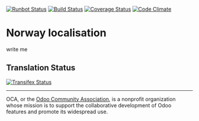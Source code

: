 [![Runbot Status](https://runbot.odoo-community.org/runbot/badge/flat/190/11.0.svg)](https://runbot.odoo-community.org/runbot/repo/github-com-oca-l10n-norway-201)
[![Build Status](https://travis-ci.org/OCA/l10n-norway.svg?branch=11.0)](https://travis-ci.org/OCA/l10n-norway)
[![Coverage Status](https://coveralls.io/repos/OCA/l10n-norway/badge.svg?branch=11.0&service=github)](https://coveralls.io/github/OCA/l10n-norway?branch=11.0)
[![Code Climate](https://codeclimate.com/github/OCA/l10n-norway/badges/gpa.svg)](https://codeclimate.com/github/OCA/l10n-norway)

# Norway localisation

write me



Translation Status
------------------
[![Transifex Status](https://www.transifex.com/projects/p/OCA-l10n-norway-11-0/chart/image_png)](https://www.transifex.com/projects/p/OCA-l10n-norway-11-0)

----

OCA, or the [Odoo Community Association](http://odoo-community.org/), is a nonprofit organization whose
mission is to support the collaborative development of Odoo features and
promote its widespread use.
